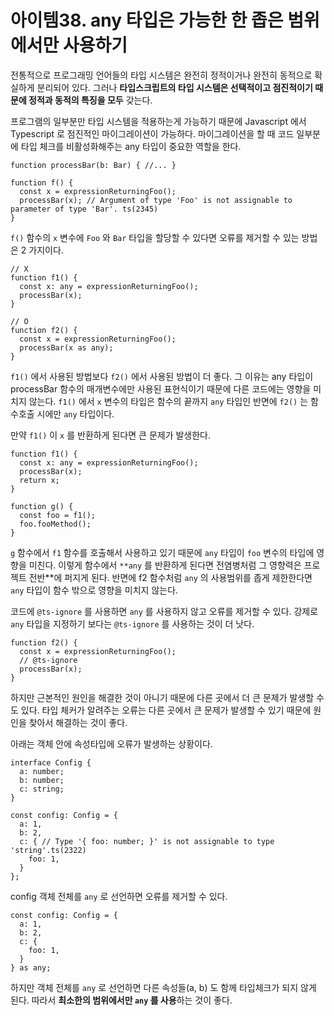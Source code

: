 # 아이템38. any 타입은 가능한 한 좁은 범위에서만 사용하기

전통적으로 프로그래밍 언어들의 타입 시스템은 완전히 정적이거나 완전히 동적으로 확실하게 분리되어 있다. 그러나 **타입스크립트의 타입 시스템은 선택적이고 점진적이기 때문에 정적과 동적의 특징을 모두** 갖는다.

프로그램의 일부분만 타입 시스템을 적용하는게 가능하기 때문에 Javascript 에서 Typescript 로 점진적인 마이그레이션이 가능하다. 마이그레이션을 할 때 코드 일부분에 타입 체크를 비활성화해주는 any 타입이 중요한 역할을 한다.

```tsx
function processBar(b: Bar) { //... }

function f() {
  const x = expressionReturningFoo();
  processBar(x); // Argument of type 'Foo' is not assignable to parameter of type 'Bar'. ts(2345)
}
```

`f()` 함수의 `x` 변수에 `Foo` 와 `Bar` 타입을 할당할 수 있다면 오류를 제거할 수 있는 방법은 2 가지이다.

```tsx
// X
function f1() {
  const x: any = expressionReturningFoo();
  processBar(x);
}

// O
function f2() {
  const x = expressionReturningFoo();
  processBar(x as any);
}
```

`f1()` 에서 사용된 방법보다 `f2()` 에서 사용된 방법이 더 좋다. 그 이유는 any 타입이 processBar 함수의 매개변수에만 사용된 표현식이기 때문에 다른 코드에는 영향을 미치지 않는다. `f1()` 에서 `x` 변수의 타입은 함수의 끝까지 `any` 타입인 반면에 `f2()` 는 함수호출 시에만 `any` 타입이다.

만약 `f1()` 이 `x` 를 반환하게 된다면 큰 문제가 발생한다.

```tsx
function f1() {
  const x: any = expressionReturningFoo();
  processBar(x); 
  return x;
}

function g() {
  const foo = f1();
  foo.fooMethod();
}
```

`g` 함수에서 `f1` 함수를 호출해서 사용하고 있기 때문에 `any` 타입이 `foo` 변수의 타입에 영향을 미친다. 이렇게 함수에서 `**any` 를 반환하게 된다면 전염병처럼 그 영향력은 프로젝트 전반**에 퍼지게 된다. 반면에 f2 함수처럼 `any` 의 사용범위를 좁게 제한한다면 `any` 타입이 함수 밖으로 영향을 미치지 않는다.

코드에 `@ts-ignore` 를 사용하면 `any` 를 사용하지 않고 오류를 제거할 수 있다. 강제로 `any` 타입을 지정하기 보다는 `@ts-ignore` 를 사용하는 것이 더 낫다.

```tsx
function f2() {
  const x = expressionReturningFoo();
  // @ts-ignore
  processBar(x);
}
```

하지만 근본적인 원인을 해결한 것이 아니기 때문에 다른 곳에서 더 큰 문제가 발생할 수도 있다. 타입 체커가 알려주는 오류는 다른 곳에서 큰 문제가 발생할 수 있기 때문에 원인을 찾아서 해결하는 것이 좋다.

아래는 객체 안에 속성타입에 오류가 발생하는 상황이다.

```tsx
interface Config {
  a: number;
  b: number;
  c: string;
}

const config: Config = {
  a: 1,
  b: 2,
  c: { // Type '{ foo: number; }' is not assignable to type 'string'.ts(2322)
    foo: 1,
  }
};
```

config 객체 전체를 `any` 로 선언하면 오류를 제거할 수 있다.

```tsx
const config: Config = {
  a: 1,
  b: 2,
  c: {
    foo: 1,
  }
} as any;
```

하지만 객체 전체를 `any` 로 선언하면 다른 속성들(a, b) 도 함께 타입체크가 되지 않게 된다. 따라서 **최소한의 범위에서만 `any` 를 사용**하는 것이 좋다.
